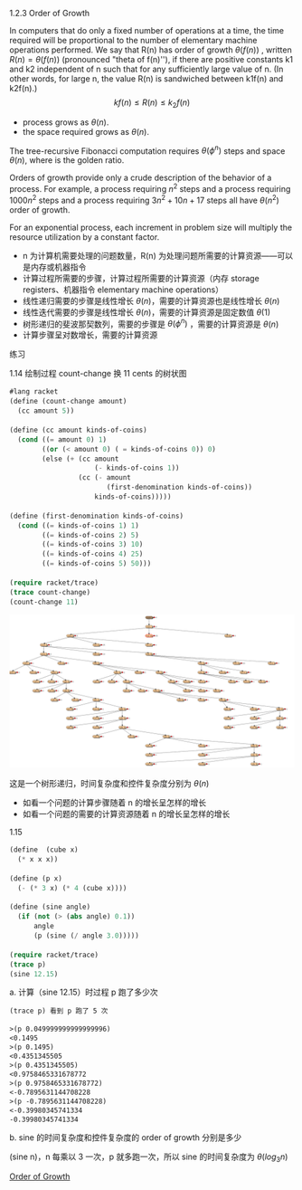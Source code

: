 1.2.3 Order of Growth

In computers that do only a fixed number of operations at a time, the time required will be proportional to the number of elementary machine operations performed. We say that R(n) has order of growth $\theta(f(n))$ , written $R(n) = \theta(f(n))$  (pronounced "theta of f(n)''), if there are positive constants k1 and k2 independent of n such that for any sufficiently large value of n. (In other words, for large n, the value R(n) is sandwiched between k1f(n) and k2f(n).)
$$
kf(n) \le R(n) \le k_2f(n)
$$

- process grows as $\theta(n)$.
- the space required grows as $\theta(n)$.

The tree-recursive Fibonacci computation requires $\theta(\phi^n)$ steps and space $\theta(n)$, where is the golden ratio.

Orders of growth provide only a crude description of the behavior of a process. For example, a process requiring $n^2$ steps and a process requiring $1000n^2$ steps and a process requiring $3n^2 + 10n + 17$ steps all have $\theta(n^2)$ order of growth.

For an exponential process, each increment in problem size will multiply the resource utilization by a constant factor.



- n 为计算机需要处理的问题数量，R(n) 为处理问题所需要的计算资源——可以是内存或机器指令
- 计算过程所需要的步骤，计算过程所需要的计算资源（内存 storage registers、机器指令 elementary machine operations）
- 线性递归需要的步骤是线性增长 $\theta(n)$，需要的计算资源也是线性增长 $\theta(n)$ 
- 线性迭代需要的步骤是线性增长 $\theta(n)$，需要的计算资源是固定数值 $\theta(1)$
- 树形递归的斐波那契数列，需要的步骤是 $\theta(\phi^n)$ ，需要的计算资源是 $\theta(n)$ 
- 计算步骤呈对数增长，需要的计算资源



练习 

1.14  绘制过程 count-change 换 11 cents 的树状图

```lisp
#lang racket
(define (count-change amount)
  (cc amount 5))

(define (cc amount kinds-of-coins)
  (cond ((= amount 0) 1)
        ((or (< amount 0) ( = kinds-of-coins 0)) 0)
        (else (+ (cc amount
                     (- kinds-of-coins 1))
                 (cc (- amount
                        (first-denomination kinds-of-coins))
                     kinds-of-coins)))))

(define (first-denomination kinds-of-coins)
  (cond ((= kinds-of-coins 1) 1)
        ((= kinds-of-coins 2) 5)
        ((= kinds-of-coins 3) 10)
        ((= kinds-of-coins 4) 25)
        ((= kinds-of-coins 5) 50)))

(require racket/trace)
(trace count-change)
(count-change 11)
```

![count-change-11](/img/count-change-11.png)

这是一个树形递归，时间复杂度和控件复杂度分别为 $\theta(n)$ 

- 如看一个问题的计算步骤随着 n 的增长呈怎样的增长
- 如看一个问题的需要的计算资源随着 n 的增长呈怎样的增长



1.15

```lisp
(define  (cube x)
  (* x x x))

(define (p x)
  (- (* 3 x) (* 4 (cube x))))

(define (sine angle)
  (if (not (> (abs angle) 0.1))
      angle
      (p (sine (/ angle 3.0)))))

(require racket/trace)
(trace p)
(sine 12.15)
```

a. 计算（sine 12.15）时过程 p 跑了多少次

```
(trace p) 看到 p 跑了 5 次

>(p 0.049999999999999996)
<0.1495
>(p 0.1495)
<0.4351345505
>(p 0.4351345505)
<0.9758465331678772
>(p 0.9758465331678772)
<-0.7895631144708228
>(p -0.7895631144708228)
<-0.39980345741334
-0.39980345741334
```



b. sine 的时间复杂度和控件复杂度的 order of growth 分别是多少 

(sine n)，n 每乘以 3 一次，p 就多跑一次，所以 sine 的时间复杂度为 $\theta(log_3n)$



[Order of Growth](http://www.ccs.neu.edu/home/jaa/CS7800.12F/Information/Handouts/order.html)

